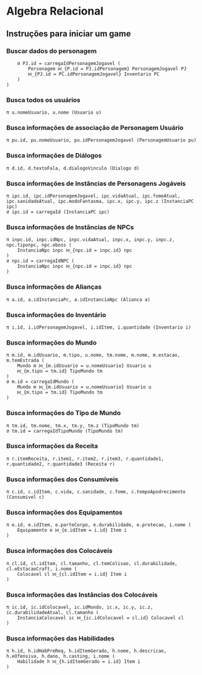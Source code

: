 # Algebra Relacional

## Instruções para iniciar um game

### Buscar dados do personagem

``` π P.nome, PJ.sanidade, PJ.fome, PC.idItem, PC.quantidade (
    σ PJ.id = carregaIdPersonagemJogavel (
        Personagem ⨝_{P.id = PJ.idPersonagem} PersonagemJogavel PJ
        ⨝_{PJ.id = PC.idPersonagemJogavel} Inventario PC
    )
)
 ```

### Busca todos os usuários

```
π u.nomeUsuario, u.nome (Usuario u)
```

### Busca informações de associação de Personagem Usuário

```
π pu.id, pu.nomeUsuario, pu.idPersonagemJogavel (PersonagemUsuario pu)
```

### Busca informações de Diálogos
```
π d.id, d.textoFala, d.dialogoVinculo (Dialogo d)
```

### Busca informações de Instâncias de Personagens Jogáveis
```
π ipc.id, ipc.idPersonagemJogavel, ipc.vidaAtual, ipc.fomeAtual, ipc.sanidadeAtual, ipc.modoFantasma, ipc.x, ipc.y, ipc.z (InstanciaPC ipc)
σ ipc.id = carregaId (InstanciaPC ipc)
```

### Busca informações de Instâncias de NPCs
```
π inpc.id, inpc.idNpc, inpc.vidaAtual, inpc.x, inpc.y, inpc.z, npc.tiponpc, npc.eboss (
    InstanciaNpc inpc ⨝_{npc.id = inpc.id} npc
)
σ npc.id = carregaIdNPC (
    InstanciaNpc inpc ⨝_{npc.id = inpc.id} npc
)
```
### Busca informações de Alianças
```
π a.id, a.idInstanciaPc, a.idInstanciaNpc (Alianca a)
```
### Busca informações do Inventário
```
π i.id, i.idPersonagemJogavel, i.idItem, i.quantidade (Inventario i)
```

### Busca informações do Mundo
```
π m.id, m.idUsuario, m.tipo, u.nome, tm.nome, m.nome, m.estacao, m.temEstrada (
    Mundo m ⨝_{m.idUsuario = u.nomeUsuario} Usuario u
    ⨝_{m.tipo = tm.id} TipoMundo tm
)
σ m.id = carregaIdMundo (
    Mundo m ⨝_{m.idUsuario = u.nomeUsuario} Usuario u
    ⨝_{m.tipo = tm.id} TipoMundo tm
)
```
### Busca informações do Tipo de Mundo
```
π tm.id, tm.nome, tm.x, tm.y, tm.z (TipoMundo tm)
σ tm.id = carregaIdTipoMundo (TipoMundo tm)
```
### Busca informações da Receita
```
π r.itemReceita, r.item1, r.item2, r.item3, r.quantidade1, r.quantidade2, r.quantidade3 (Receita r)
```
### Busca informações dos Consumíveis
```
π c.id, c.idItem, c.vida, c.sanidade, c.fome, c.tempoApodrecimento (Consumivel c)
```

### Busca informações dos Equipamentos
```
π e.id, e.idItem, e.parteCorpo, e.durabilidade, e.protecao, i.nome (
    Equipamento e ⨝_{e.idItem = i.id} Item i
)
```
### Busca informações dos Colocáveis
```
π cl.id, cl.idItem, cl.tamanho, cl.temColisao, cl.durabilidade, cl.eEstacaoCraft, i.nome (
    Colocavel cl ⨝_{cl.idItem = i.id} Item i
)
```

### Busca informações das Instâncias dos Colocáveis
```
π ic.id, ic.idColocavel, ic.idMundo, ic.x, ic.y, ic.z, ic.durabilidadeAtual, cl.tamanho (
    InstanciaColocavel ic ⨝_{ic.idColocavel = cl.id} Colocavel cl
)
```
### Busca informações das Habilidades
```
π h.id, h.idHabPreReq, h.idItemGerado, h.nome, h.descricao, h.eOfensiva, h.dano, h.casting, i.nome (
    Habilidade h ⨝_{h.idItemGerado = i.id} Item i
)
```